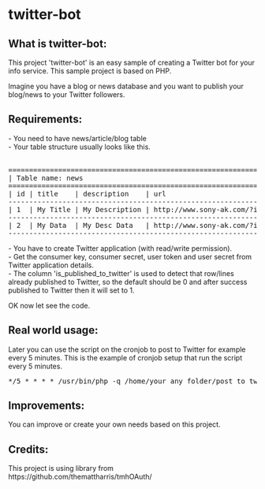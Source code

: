 twitter-bot
===========

<h2>What is twitter-bot:</h2>
This project 'twitter-bot' is an easy sample of creating a Twitter bot for your info service. This sample project is based on PHP.

Imagine you have a blog or news database and you want to publish your blog/news to your Twitter followers.

<h2>Requirements:</h2>
- You need to have news/article/blog table<br>
- Your table structure usually looks like this.<br>
<br>
<pre>
=================================================================================================================
| Table name: news                                                                                              |
=================================================================================================================
| id | title    | description    | url                          | published_datetime  | is_published_to_twitter |
-----------------------------------------------------------------------------------------------------------------
| 1  | My Title | My Description | http://www.sony-ak.com/?id=3 | 2014-01-05 13:10:00 | 0                       |
-----------------------------------------------------------------------------------------------------------------
| 2  | My Data  | My Desc Data   | http://www.sony-ak.com/?id=4 | 2014-01-05 15:20:00 | 0                       |
-----------------------------------------------------------------------------------------------------------------
</pre>
- You have to create Twitter application (with read/write permission).<br>
- Get the consumer key, consumer secret, user token and user secret from Twitter application details.<br>
- The column 'is_published_to_twitter' is used to detect that row/lines already published to Twitter, so the default should be 0 and after success published to Twitter then it will set to 1.<br>

OK now let see the code.

<h2>Real world usage:</h2>
Later you can use the script on the cronjob to post to Twitter for example every 5 minutes. This is the example of cronjob setup that run the script every 5 minutes.

<pre>
*/5 * * * * /usr/bin/php -q /home/your_any_folder/post_to_twitter.php > /dev/null 2>&1
</pre>

<h2>Improvements:</h2>
You can improve or create your own needs based on this project.

<h2>Credits:</h2>
This project is using library from https://github.com/themattharris/tmhOAuth/

